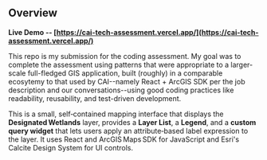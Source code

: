 ## Overview

**Live Demo -- [https://cai-tech-assessment.vercel.app/](https://cai-tech-assessment.vercel.app/)**

This repo is my submission for the coding assessment. My goal was to complete the assessment using patterns that were appropriate to a larger-scale full-fledged GIS application, built (roughly) in a comparable ecosytemy to that used by CAI--namely React + ArcGIS SDK per the job description and our conversations--using good coding practices like readability, reusability, and test-driven development.

This is a small, self‑contained mapping interface that displays the **Designated Wetlands** layer, provides a **Layer List**, a **Legend**, and a **custom query widget** that lets users apply an attribute‑based label expression to the layer. It uses React and ArcGIS Maps SDK for JavaScript and Esri's Calcite Design System for UI controls.
